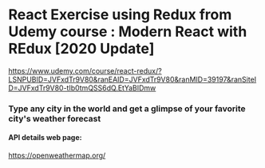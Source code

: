 # React Exercise using Redux from Udemy course : Modern React with REdux [2020 Update]
https://www.udemy.com/course/react-redux/?LSNPUBID=JVFxdTr9V80&ranEAID=JVFxdTr9V80&ranMID=39197&ranSiteID=JVFxdTr9V80-tIb0tmQSS6dQ.EtYaBIDmw


### Type any city in the world and get a glimpse of your favorite city's weather forecast



#### API details web page:
https://openweathermap.org/



